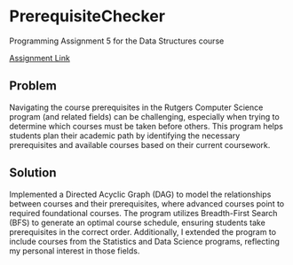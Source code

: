# PrerequisiteChecker

Programming Assignment 5 for the Data Structures course

[Assignment Link](https://ds.cs.rutgers.edu/assignment-prereqchecker/)

## Problem

Navigating the course prerequisites in the Rutgers Computer Science program (and related fields) can be challenging, especially when trying to determine which courses must be taken before others. This program helps students plan their academic path by identifying the necessary prerequisites and available courses based on their current coursework.

## Solution

Implemented a Directed Acyclic Graph (DAG) to model the relationships between courses and their prerequisites, where advanced courses point to required foundational courses. The program utilizes Breadth-First Search (BFS) to generate an optimal course schedule, ensuring students take prerequisites in the correct order. Additionally, I extended the program to include courses from the Statistics and Data Science programs, reflecting my personal interest in those fields.
